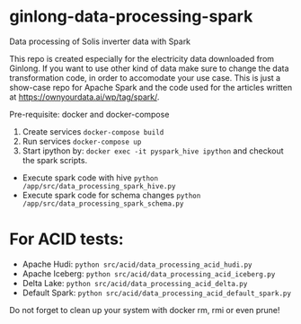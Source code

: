 # ginlong-data-processing-spark
Data processing of Solis inverter data with Spark

This repo is created especially for the electricity data downloaded from Ginlong.
If you want to use other kind of data make sure to change the data transformation code, 
in order to accomodate your use case.
This is just a show-case repo for Apache Spark and the code used for the articles written at https://ownyourdata.ai/wp/tag/spark/.

Pre-requisite: docker and docker-compose

1. Create services `docker-compose build`
2. Run services `docker-compose up`
3. Start ipython by: `docker exec -it pyspark_hive ipython`
and checkout the spark scripts.
- Execute spark code with hive `python /app/src/data_processing_spark_hive.py`
- Execute spark code for schema changes `python /app/src/data_processing_spark_schema.py`


# For ACID tests:
- Apache Hudi: `python src/acid/data_processing_acid_hudi.py `
- Apache Iceberg: `python src/acid/data_processing_acid_iceberg.py`
- Delta Lake: ` python src/acid/data_processing_acid_delta.py `
- Default Spark: ` python src/acid/data_processing_acid_default_spark.py `


Do not forget to clean up your system with docker rm, rmi or even prune!
